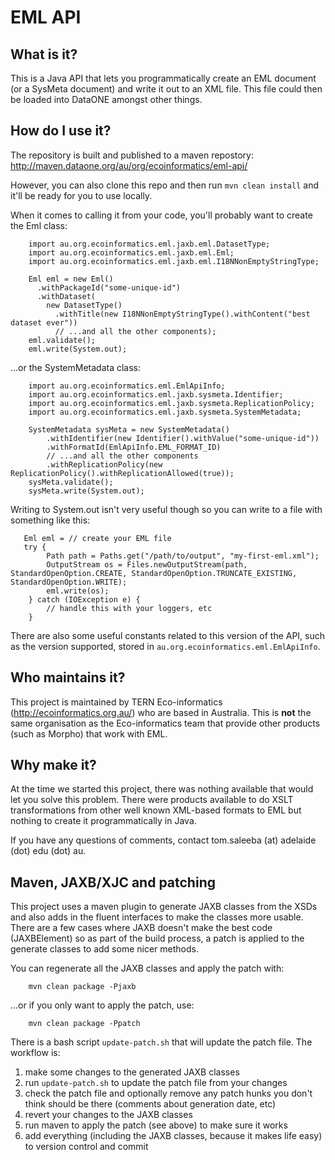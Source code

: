 # EML API
## What is it?
This is a Java API that lets you programmatically create an EML document (or a SysMeta document) and write it out to an XML file. This file could then be loaded into DataONE amongst other things.

## How do I use it?
The repository is built and published to a maven repostory: http://maven.dataone.org/au/org/ecoinformatics/eml-api/

However, you can also clone this repo and then run `mvn clean install` and it'll be ready for you to use locally.

When it comes to calling it from your code, you'll probably want to create the Eml class:

        import au.org.ecoinformatics.eml.jaxb.eml.DatasetType;
        import au.org.ecoinformatics.eml.jaxb.eml.Eml;
        import au.org.ecoinformatics.eml.jaxb.eml.I18NNonEmptyStringType;
         
        Eml eml = new Eml()
          .withPackageId("some-unique-id")
          .withDataset(
            new DatasetType()
              .withTitle(new I18NNonEmptyStringType().withContent("best dataset ever"))
              // ...and all the other components);
        eml.validate();
        eml.write(System.out);

...or the SystemMetadata class:

        import au.org.ecoinformatics.eml.EmlApiInfo;
        import au.org.ecoinformatics.eml.jaxb.sysmeta.Identifier;
        import au.org.ecoinformatics.eml.jaxb.sysmeta.ReplicationPolicy;
        import au.org.ecoinformatics.eml.jaxb.sysmeta.SystemMetadata;
        
        SystemMetadata sysMeta = new SystemMetadata()
			.withIdentifier(new Identifier().withValue("some-unique-id"))
			.withFormatId(EmlApiInfo.EML_FORMAT_ID)
			// ...and all the other components
			.withReplicationPolicy(new ReplicationPolicy().withReplicationAllowed(true));
        sysMeta.validate();
        sysMeta.write(System.out);

Writing to System.out isn't very useful though so you can write to a file with something like this:

       Eml eml = // create your EML file
       try {
			Path path = Paths.get("/path/to/output", "my-first-eml.xml");
			OutputStream os = Files.newOutputStream(path, StandardOpenOption.CREATE, StandardOpenOption.TRUNCATE_EXISTING, StandardOpenOption.WRITE);
			eml.write(os);
		} catch (IOException e) {
			// handle this with your loggers, etc
		}

There are also some useful constants related to this version of the API, such as the version supported, stored in `au.org.ecoinformatics.eml.EmlApiInfo`.

## Who maintains it?
This project is maintained by TERN Eco-informatics (http://ecoinformatics.org.au/) who are based in Australia. This is **not** the same organisation as the Eco-informatics team that provide other products (such as Morpho) that work with EML.
 
## Why make it?
At the time we started this project, there was nothing available that would let you solve this problem. There were products available to do XSLT transformations from other well known XML-based formats to EML but nothing to create it programmatically in Java.

If you have any questions of comments, contact tom.saleeba (at) adelaide (dot) edu (dot) au.

## Maven, JAXB/XJC and patching
This project uses a maven plugin to generate JAXB classes from the XSDs and also adds in the fluent interfaces to make the classes more usable. There are a few cases where JAXB doesn't make the best code (JAXBElement) so as part of the build process, a patch is applied to the generate classes to add some nicer methods.

You can regenerate all the JAXB classes and apply the patch with:

        mvn clean package -Pjaxb

...or if you only want to apply the patch, use:

        mvn clean package -Ppatch

There is a bash script `update-patch.sh` that will update the patch file. The workflow is:

 1. make some changes to the generated JAXB classes
 1. run `update-patch.sh` to update the patch file from your changes
 1. check the patch file and optionally remove any patch hunks you don't think should be there (comments about generation date, etc)
 1. revert your changes to the JAXB classes
 1. run maven to apply the patch (see above) to make sure it works
 1. add everything (including the JAXB classes, because it makes life easy) to version control and commit
